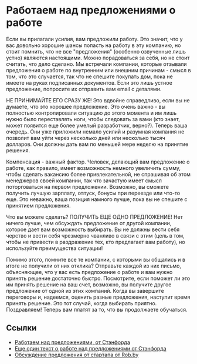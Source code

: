 # Работаем над предложениями о работе

Если вы прилагали усилия, вам предложили работу. Это значит, что у вас довольно хорошие шансы попасть на работу в эту компанию, но стоит помнить, что не все "предложения" (особенно озвученные лишь устно) являются настоящими. Можно порадоваться за себя, но не стоит считать, что дело сделано. Мы встречали компании, которые отзывали предложения о работе по внутренним или внешним причинам - смысл в том, что это случается, так что не спешите покупать дом, пока не имеете на руках подписанных документов. Если это лишь устное предложение, попросите их отправить вам email с деталями.

НЕ ПРИНИМАЙТЕ ЕГО СРАЗУ ЖЕ! Это вдвойне справедливо, если вы не думаете, что это хорошее предложение. Это очень важно - вы полностью контролировали ситуацию до этого момента и им лишь нужно было переставлять ноги, чтобы следовать за вами (кто знает, может появится еще более умелый разработчик, верно?). Теперь ваша очередь. Они уже приложили немало усилий и разумная компания не позволит вам уйти через несколько дней или несколько тысяч долларов. Они должны дать вам по меньшей мере неделю на принятие решения.

Компенсация - важный фактор. Человек, делающий вам предложение о работе, как правило, имеет возможность немного увеличить сумму, чтобы сделать вакансию более привлекательной, не спрашивая об этом менеджеров своей компании, так что зачастую имеет смысл поторговаться на первом предложении. Возможно, вы сможете получить лучшую зарплату, отпуск, бонусы при переезде или что-то еще. Это неважно, ваша позиция намного лучше, пока вы не спешите с принятием предложения.

Что вы можете сделать? ПОЛУЧИТЬ ЕЩЕ ОДНО ПРЕДЛОЖЕНИЕ! Нет ничего лучше, чем обсуждать предложение от другой компании, которое дает вам возможность выбирать. Вы не должны вести себя черство и вести себя чрезмерно чванливо в связи с этим (цель в том, чтобы не привести в раздражение тех, кто предлагает вам работу), но используйте преимущества ситуации!

Помимо этого, помните все те компании, с которыми вы общались и в итоге не получили от них отклика? Отправьте каждой из них письмо, объясняющее, что у вас есть предложение о работе и вам нужно принять решение достаточно быстро. Посмотрите, если поможет ли это им принять решение на ваш счет, возможно, вы получите другое предложение от одной из этих компаний.
Когда вы завершите переговоры и, надеемся, оценить разные предложения, наступит время принять решение. Это тот случай, когда выбирать приятно. Поздравляем! Теперь вам платят за то, что вы продолжаете обучаться.

## Ссылки

* [Работаем над предложениями, от Стэнфорда](https://studentaffairs.stanford.edu/cdc/evaluating/negotiation)
* [Еще один текст о работе над предложениями от Стэнфорда](https://studentaffairs.stanford.edu/sites/default/files/cdc/files/CPH11-12_JobOffers_57-62.pdf)
* [Обсуждение предложения от стартапа от Rob.by](http://rob.by/2013/negotiating-your-startup-job-offer/)
